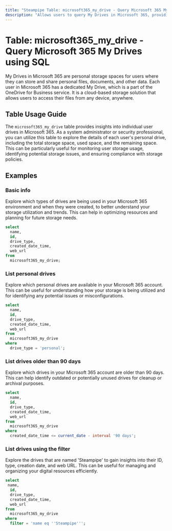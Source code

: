 ```yaml
---
title: "Steampipe Table: microsoft365_my_drive - Query Microsoft 365 My Drives using SQL"
description: "Allows users to query My Drives in Microsoft 365, providing insights into individual user drives and their associated details."
---
```


# Table: microsoft365_my_drive - Query Microsoft 365 My Drives using SQL

My Drives in Microsoft 365 are personal storage spaces for users where they can store and share personal files, documents, and other data. Each user in Microsoft 365 has a dedicated My Drive, which is a part of the OneDrive for Business service. It is a cloud-based storage solution that allows users to access their files from any device, anywhere.

## Table Usage Guide

The `microsoft365_my_drive` table provides insights into individual user drives in Microsoft 365. As a system administrator or security professional, you can utilize this table to explore the details of each user's personal drive, including the total storage space, used space, and the remaining space. This can be particularly useful for monitoring user storage usage, identifying potential storage issues, and ensuring compliance with storage policies.

## Examples

### Basic info
Explore which types of drives are being used in your Microsoft 365 environment and when they were created, to better understand your storage utilization and trends. This can help in optimizing resources and planning for future storage needs.

```sql
select
  name,
  id,
  drive_type,
  created_date_time,
  web_url
from
  microsoft365_my_drive;
```

### List personal drives
Explore which personal drives are available in your Microsoft 365 account. This can be useful for understanding how your storage is being utilized and for identifying any potential issues or misconfigurations.

```sql
select
  name,
  id,
  drive_type,
  created_date_time,
  web_url
from
  microsoft365_my_drive
where
  drive_type = 'personal';
```

### List drives older than 90 days
Explore which drives in your Microsoft 365 account are older than 90 days. This can help identify outdated or potentially unused drives for cleanup or archival purposes.

```sql
select
  name,
  id,
  drive_type,
  created_date_time,
  web_url
from
  microsoft365_my_drive
where
  created_date_time <= current_date - interval '90 days';
```

### List drives using the filter
Explore the drives that are named 'Steampipe' to gain insights into their ID, type, creation date, and web URL. This can be useful for managing and organizing your digital resources efficiently.

```sql
select
 name,
  id,
  drive_type,
  created_date_time,
  web_url
from
  microsoft365_my_drive
where
  filter = 'name eq ''Steampipe''';
```